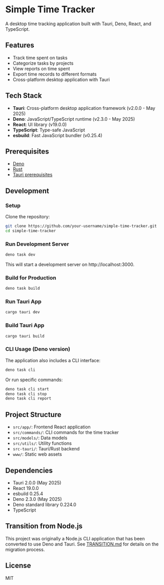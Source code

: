 # Simple Time Tracker

A desktop time tracking application built with Tauri, Deno, React, and TypeScript.

## Features

- Track time spent on tasks
- Categorize tasks by projects
- View reports on time spent
- Export time records to different formats
- Cross-platform desktop application with Tauri

## Tech Stack

- **Tauri**: Cross-platform desktop application framework (v2.0.0 - May 2025)
- **Deno**: JavaScript/TypeScript runtime (v2.3.0 - May 2025)
- **React**: UI library (v19.0.0)
- **TypeScript**: Type-safe JavaScript
- **esbuild**: Fast JavaScript bundler (v0.25.4)

## Prerequisites

- [Deno](https://deno.land/manual/getting_started/installation)
- [Rust](https://www.rust-lang.org/tools/install)
- [Tauri prerequisites](https://tauri.app/v1/guides/getting-started/prerequisites)

## Development

### Setup

Clone the repository:

```bash
git clone https://github.com/your-username/simple-time-tracker.git
cd simple-time-tracker
```

### Run Development Server

```bash
deno task dev
```

This will start a development server on http://localhost:3000.

### Build for Production

```bash
deno task build
```

### Run Tauri App

```bash
cargo tauri dev
```

### Build Tauri App

```bash
cargo tauri build
```

### CLI Usage (Deno version)

The application also includes a CLI interface:

```bash
deno task cli
```

Or run specific commands:

```bash
deno task cli start
deno task cli stop
deno task cli report
```

## Project Structure

- `src/app/`: Frontend React application
- `src/commands/`: CLI commands for the time tracker
- `src/models/`: Data models
- `src/utils/`: Utility functions
- `src-tauri/`: Tauri/Rust backend
- `www/`: Static web assets

## Dependencies

- Tauri 2.0.0 (May 2025)
- React 19.0.0
- esbuild 0.25.4
- Deno 2.3.0 (May 2025)
- Deno standard library 0.224.0
- TypeScript

## Transition from Node.js

This project was originally a Node.js CLI application that has been converted to use Deno and Tauri. See [TRANSITION.md](./TRANSITION.md) for details on the migration process.

## License

MIT